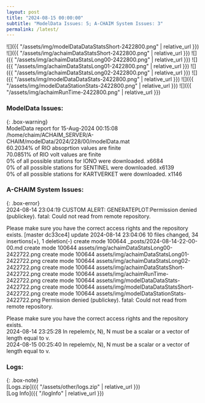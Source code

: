 ```yaml
---
layout: post
title: "2024-08-15 00:00:00"
subtitle: "ModelData Issues: 5; A-CHAIM System Issues: 3"
permalink: /latest/
---
```


![]({{ "/assets/img/modelDataDataStatsShort-2422800.png" | relative_url }})
![]({{ "/assets/img/achaimDataStatsShort-2422800.png" | relative_url }})
![]({{ "/assets/img/achaimDataStatsLong00-2422800.png" | relative_url }})
![]({{ "/assets/img/achaimDataStatsLong01-2422800.png" | relative_url }})
![]({{ "/assets/img/achaimDataStatsLong02-2422800.png" | relative_url }})
![]({{ "/assets/img/modelDataDataStats-2422800.png" | relative_url }})
![]({{ "/assets/img/modelDataStationStats-2422800.png" | relative_url }})
![]({{ "/assets/img/achaimRunTime-2422800.png" | relative_url }})


### ModelData Issues:  
  
{: .box-warning}  
 ModelData report for 15-Aug-2024 00:15:08   
 /home/chaim/ACHAIM_SERVER/A-CHAIM/modelData/2024/228/00/modelData.mat   
 60.2034% of RIO absoprtion values are finite   
 70.0851% of RIO volt values are finite   
 0% of all possible stations for IONO were downloaded. x6684   
 0% of all possible stations for SENTINEL were downloaded. x6139   
 0% of all possible stations for KARTVERKET were downloaded. x1146   
  
### A-CHAIM System Issues:  
  
{: .box-error}  
2024-08-14 23:04:19 CUSTOM ALERT: GENERATEPLOT:Permission denied (publickey).
fatal: Could not read from remote repository.

Please make sure you have the correct access rights
and the repository exists.
[master dc33ce4] update 2024-08-14 23:04:06
 10 files changed, 34 insertions(+), 1 deletion(-)
 create mode 100644 _posts/2024-08-14-22-00-00.md
 create mode 100644 assets/img/achaimDataStatsLong00-2422722.png
 create mode 100644 assets/img/achaimDataStatsLong01-2422722.png
 create mode 100644 assets/img/achaimDataStatsLong02-2422722.png
 create mode 100644 assets/img/achaimDataStatsShort-2422722.png
 create mode 100644 assets/img/achaimRunTime-2422722.png
 create mode 100644 assets/img/modelDataDataStats-2422722.png
 create mode 100644 assets/img/modelDataDataStatsShort-2422722.png
 create mode 100644 assets/img/modelDataStationStats-2422722.png
Permission denied (publickey).
fatal: Could not read from remote repository.

Please make sure you have the correct access rights
and the repository exists.  
2024-08-14 23:25:28 In repelem(v, N), N must be a scalar or a vector of length equal to v.  
2024-08-15 00:25:40 In repelem(v, N), N must be a scalar or a vector of length equal to v.  

### Logs:  
  
{: .box-note}  
[Logs.zip]({{ "/assets/other/logs.zip" | relative_url }})  
[Log Info]({{ "/logInfo" | relative_url }})  
